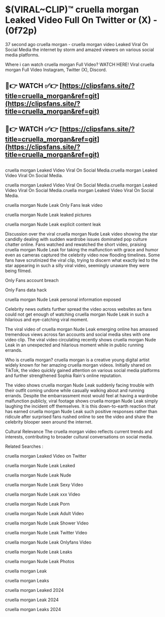 # $(VIRAL~CLIP)™ cruella morgan Leaked Video Full On Twitter or (X) -(0f72p)
37 second ago cruella morgan - cruella morgan video Leaked Viral On Social Media the internet by storm and amazed viewers on various social media platforms.

Where i can watch cruella morgan Full Video? WATCH HERE! Viral cruella morgan Full Video Instagram, Twitter (X), Discord.

## 🔴👉 WATCH ✅👉 [https://clipsfans.site/?title=cruella_morgan&ref=git](https://clipsfans.site/?title=cruella_morgan&ref=git)
## 🔴👉 WATCH ✅👉 [https://clipsfans.site/?title=cruella_morgan&ref=git](https://clipsfans.site/?title=cruella_morgan&ref=git)
##
cruella morgan Leaked Video Viral On Social Media.cruella morgan Leaked Video Viral On Social Media.

cruella morgan Leaked Video Viral On Social Media.cruella morgan Leaked Video Viral On Social Media.cruella morgan Leaked Video Viral On Social Media.

cruella morgan Nude Leak Only Fans leak video

cruella morgan Nude Leak leaked pictures

cruella morgan Nude Leak explicit content leak

Discussion over the viral cruella morgan Nude Leak video showing the star candidly dealing with sudden wardrobe issues dominated pop culture chatter online. Fans watched and rewatched the short video, praising cruella morgan Nude Leak for taking the malfunction with grace and humor even as cameras captured the celebrity video now flooding timelines. Some fans have scrutinized the viral clip, trying to discern what exactly led to the star appearing in such a silly viral video, seemingly unaware they were being filmed.


Only Fans account breach

Only Fans data hack

cruella morgan Nude Leak personal information exposed

Celebrity news outlets further spread the video across websites as fans could not get enough of watching cruella morgan Nude Leak in such a hilarious and eye-catching viral moment.


The viral video of cruella morgan Nude Leak emerging online has amassed tremendous views across fan accounts and social media sites with one video clip. The viral video circulating recently shows cruella morgan Nude Leak in an unexpected and hilarious moment while in public running errands.


Who is cruella morgan? cruella morgan is a creative young digital artist widely known for her amazing cruella morgan videos. Initially shared on TikTok, the video quickly gained attention on various social media platforms and further strengthened Sophia Rain's online reputation.

The video shows cruella morgan Nude Leak suddenly facing trouble with their outfit coming undone while casually walking about and running errands. Despite the embarrassment most would feel at having a wardrobe malfunction publicly, viral footage shows cruella morgan Nude Leak simply laughing the incident off themselves. It is this down-to-earth reaction that has earned cruella morgan Nude Leak such positive responses rather than ridicule after surprised fans rushed online to see the video and share the celebrity blooper seen around the internet.

Cultural Relevance The cruella morgan video reflects current trends and interests, contributing to broader cultural conversations on social media.

Related Searches :

cruella morgan Leaked Video on Twitter

cruella morgan Nude Leak Leaked

cruella morgan Nude Leak Nude

cruella morgan Nude Leak Sexy Video

cruella morgan Nude Leak xxx Video

cruella morgan Nude Leak Porn

cruella morgan Nude Leak Adult Video

cruella morgan Nude Leak Shower Video

cruella morgan Nude Leak Twitter Video

cruella morgan Nude Leak Onlyfans Video

cruella morgan Nude Leak Leaks

cruella morgan Nude Leak Photos

cruella morgan Leak

cruella morgan Leaks

cruella morgan Leaked 2024

cruella morgan Leak 2024

cruella morgan Leaks 2024
